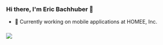 ### Hi there, I'm Eric Bachhuber 👋

- 💼   Currently working on mobile applications at HOMEE, Inc.

### 
![](https://github-readme-stats.vercel.app/api?username=bachhuberdesign&count_private=true&theme=tokyonight)
